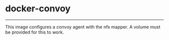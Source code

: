 # docker-convoy
--------------------

This image configures a convoy agent with the nfs mapper. A volume must be provided for this to work.
